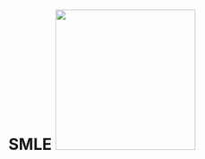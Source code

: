 # SMLE <img src="https://crello.com/invite/60942853a637ee11e317a3a8?utm_medium=referral&utm_source=linkCopy" width="250" />
